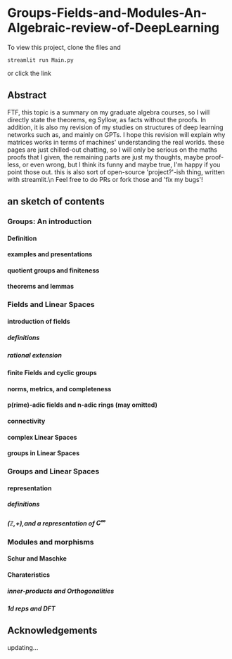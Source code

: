 # Groups-Fields-and-Modules-An-Algebraic-review-of-DeepLearning

To view this project, clone the files and 
```
streamlit run Main.py
```
or click the link

## Abstract

FTF, this topic is a summary on my graduate algebra courses, so I will directly state the theorems, eg Syllow, as facts without the proofs.
In addition, it is also my revision of my studies on structures of deep learning networks such as, and mainly on GPTs.
I hope this revision will explain why matrices works in terms of machines' understanding the real worlds.
these pages are just chilled-out chatting, so I will only be serious on the maths proofs that I given, the remaining parts are just my thoughts, 
maybe proof-less, or even wrong, but I think its funny and maybe true, I'm happy if you point those out.
this is also sort of open-source 'project?'-ish thing, written with streamlit.\n
Feel free to do PRs or fork those and 'fix my bugs'!

## an sketch of contents

### Groups: An introduction
#### Definition
#### examples and presentations
#### quotient groups and finiteness
#### theorems and lemmas

### Fields and Linear Spaces
#### introduction of fields 
##### definitions
##### rational extension
#### finite Fields and cyclic groups
#### norms, metrics, and completeness
#### p(rime)-adic fields and n-adic rings (may omitted)
#### connectivity
#### complex Linear Spaces
#### groups in Linear Spaces
 

### Groups and Linear Spaces
#### representation
##### definitions 
##### ($\mathbb{Z}$,+),and a representation of $C^{\infty}$

### Modules and morphisms
#### Schur and Maschke 
#### Charateristics 
##### inner-products and Orthogonalities
##### 1d reps and DFT

## Acknowledgements
updating...

